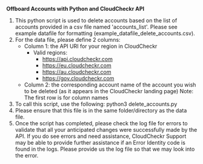 **Offboard Accounts with Python and CloudCheckr API**

1) This python script is used to delete accounts based on the list of accounts provided in a csv file named 'accounts_list'.  Please see example datafile for formatting (example_datafile_delete_accounts.csv).
2) For the data file, please define 2 columns:
   - Column 1: the API URI for your region in CloudCheckr
       - Valid regions:
           - https://api.cloudcheckr.com
           - https://eu.cloudcheckr.com
           - https://au.cloudcheckr.com
           - https://gov.cloudcheckr.com
   - Column 2: the corresponding account name of the account you wish to be deleted (as it appears in the CloudCheckr landing page)
    Note:  The first row is for column names
3) To call this script, use the following: python3 delete_accounts.py <admin level access key>
4) Please ensure that this file is in the same folder/directory as the data file.
5) Once the script has completed, please check the log file for errors to validate that all your anticipated changes were successfully made by the API.  If you do see errors and need assistance, CloudCheckr Support may be able to provide further assistance if an Error Identity code is found in the logs.  Please provide us the log file so that we may look into the error. 
